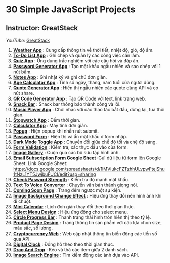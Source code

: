 # 30 Simple JavaScript Projects
## Instructor: GreatStack
*YouTube*: [GreatStack](https://www.youtube.com/@GreatStackDev)

1. [**Weather App**](https://hvson2003.github.io/web_30-simple-javascript-projects/weather-app) : Cung cấp thông tin về thời tiết, nhiệt độ, gió, độ ẩm.
2. [**To-Do List App**](https://hvson2003.github.io/web_30-simple-javascript-projects/to-do-list-app) : Ghi chép và quản lý các công việc cần làm.
3. [**Quiz App**](https://hvson2003.github.io/web_30-simple-javascript-projects/quiz-app) : Ứng dụng trắc nghiệm với các câu hỏi và đáp án.
4. [**Password Generator App**](https://hvson2003.github.io/web_30-simple-javascript-projects/password-genarator-app) : Tạo mật khẩu ngẫu nhiên và sao chép với 1 nút bấm.
5. [**Notes App**](https://hvson2003.github.io/web_30-simple-javascript-projects/notes-app) : Ghi nhật ký và ghi chú đơn giản.
6. [**Age Calculator App**](https://hvson2003.github.io/web_30-simple-javascript-projects/age-calculator-app) : Tính số ngày, tháng, năm tuổi của người dùng.
7. [**Quote Generator App**](https://hvson2003.github.io/web_30-simple-javascript-projects/quote-generator-app) : Hiển thị ngẫu nhiên các quote dùng API và có nút share.
8. [**QR Code Generator App**](https://hvson2003.github.io/web_30-simple-javascript-projects/QR-code-genarator) : Tạo QR Code với text, link trang web.
9. [**Snack Bar**](https://hvson2003.github.io/web_30-simple-javascript-projects/snack-bar) : Snack bar thông báo thành công và lỗi.
10. [**Music Player App**](https://hvson2003.github.io/web_30-simple-javascript-projects/music-player-app) : Chơi nhạc với các thao tác bắt đầu, dừng lại, tua thời gian.
11. [**Stopwatch App**](https://hvson2003.github.io/web_30-simple-javascript-projects/stopwatch-app) : Đếm thời gian.
12. [**Calculator App**](https://hvson2003.github.io/web_30-simple-javascript-projects/calculator-app) : Máy tính đơn giản.
13. [**Popup**](https://hvson2003.github.io/web_30-simple-javascript-projects/popup) : Hiện popup khi nhấn nút submit.
14. [**Password Form**](https://hvson2003.github.io/web_30-simple-javascript-projects/password-form) : Hiện thị và ẩn mật khẩu ở form nhập.
15. [**Dark Mode Toggle App**](https://hvson2003.github.io/web_30-simple-javascript-projects/dark-mode-toggle-app) : Chuyển đổi giữa chế độ tối và chệ độ sáng.
16. [**Form Validation**](https://hvson2003.github.io/web_30-simple-javascript-projects/form-validation) : Kiểm tra, xác thực đầu vào của form.
17. [**Image Gallery**](https://hvson2003.github.io/web_30-simple-javascript-projects/image-gallery) : Cuộn qua các bộ sưu tập hình ảnh.
18. [**Email Subscription Form Google Sheet**](https://hvson2003.github.io/web_30-simple-javascript-projects/email-subscription-form-gg-sheet) :Gửi dữ liệu từ form lên Google Sheet.
        Link Google Sheet: https://docs.google.com/spreadsheets/d/1lMVIukcFZTzhhULvpwFtejShu1tNzL1YT5JwjbuFUCI/edit?usp=sharing
19. [**Check Pasword Strength**](https://hvson2003.github.io/web_30-simple-javascript-projects/check-password-strength) : Kiểm tra độ mạnh mật khẩu.
20. [**Text To Voice Converter**](https://hvson2003.github.io/web_30-simple-javascript-projects/text-to-voice-converter) : Chuyển văn bản thành giọng nói.
21. [**Coming Soon Page**](https://hvson2003.github.io/web_30-simple-javascript-projects/coming-soon-page) : Trang đếm ngược một sự kiện.
22. [**Image Background Change Effect**](https://hvson2003.github.io/web_30-simple-javascript-projects/image-background-change-effect) : Hiệu ứng thay đổi nền hình ảnh khi di chuột.
23. [**Mini Calendar**](https://hvson2003.github.io/web_30-simple-javascript-projects/mini-calendar) : Lịch đơn giản thay đổi theo thời gian thực.
24. [**Select Menu Design**](https://hvson2003.github.io/web_30-simple-javascript-projects/select-menu) : Hiệu ứng động cho select menu.
25. [**Circle Progress Bar**](https://hvson2003.github.io/web_30-simple-javascript-projects/circle-progress-bar) : Thanh trạng thái hình tròn hiển thị theo tỷ lệ.
26. [**Product Page Design**](https://hvson2003.github.io/web_30-simple-javascript-projects/product-page-design) : Trang thông tin sản phẩm với các lựa chọn size, máu sắc, số lượng.
27. [**Cryptocurrency Web**](https://hvson2003.github.io/web_30-simple-javascript-projects/cryptocurrency-web) : Web cập nhật thông tin biến động các tiền số qua API.
28. [**Digital Clock**](https://hvson2003.github.io/web_30-simple-javascript-projects/digital-clock) : Đồng hồ theo theo thời gian thực.
29. [**Drag And Drop**](https://hvson2003.github.io/web_30-simple-javascript-projects/drag-and-drop) : Kéo và thả các item giữa 2 danh sách.
30. [**Image Search Engine**](https://hvson2003.github.io/web_30-simple-javascript-projects/image-search-engine) : Tìm kiếm động các ảnh dựa vào API.
